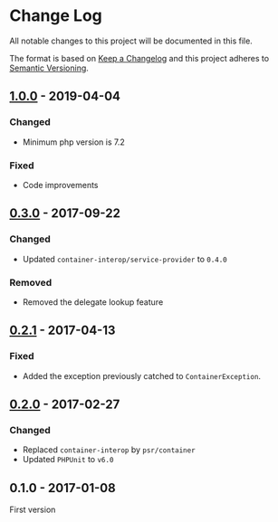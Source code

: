 # Change Log

All notable changes to this project will be documented in this file.

The format is based on [Keep a Changelog](http://keepachangelog.com/) 
and this project adheres to [Semantic Versioning](http://semver.org/).

## [1.0.0] - 2019-04-04
### Changed
- Minimum php version is 7.2

### Fixed
- Code improvements

## [0.3.0] - 2017-09-22
### Changed
- Updated `container-interop/service-provider` to `0.4.0`

### Removed
- Removed the delegate lookup feature

## [0.2.1] - 2017-04-13
### Fixed
- Added the exception previously catched to `ContainerException`.

## [0.2.0] - 2017-02-27
### Changed
- Replaced `container-interop` by `psr/container`
- Updated `PHPUnit` to `v6.0`

## 0.1.0 - 2017-01-08
First version

[1.0.0]: https://github.com/oscarotero/fol/compare/v0.3.0...v1.0.0
[0.3.0]: https://github.com/oscarotero/fol/compare/v0.2.1...v0.3.0
[0.2.1]: https://github.com/oscarotero/fol/compare/v0.2.0...v0.2.1
[0.2.0]: https://github.com/oscarotero/fol/compare/v0.1.0...v0.2.0

